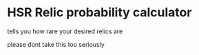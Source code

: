 # HSR Relic probability calculator

tells you how rare your desired relics are

please dont take this too seriously
